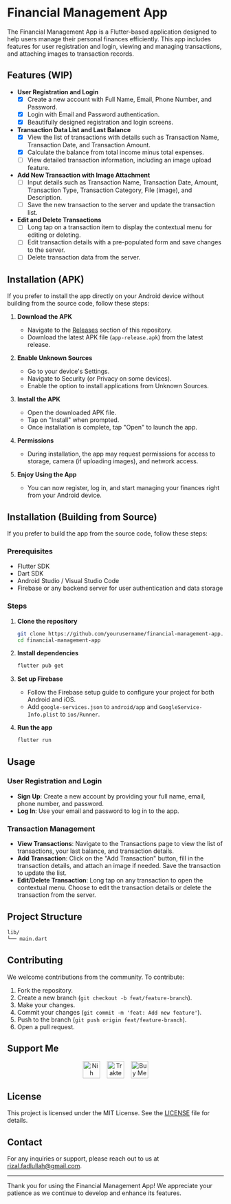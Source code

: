 # Financial Management App

The Financial Management App is a Flutter-based application designed to help users manage their personal finances efficiently. This app includes features for user registration and login, viewing and managing transactions, and attaching images to transaction records.

## Features (WIP)

- **User Registration and Login**
  - [x] Create a new account with Full Name, Email, Phone Number, and Password.
  - [x] Login with Email and Password authentication.
  - [x] Beautifully designed registration and login screens.

- **Transaction Data List and Last Balance**
  - [x] View the list of transactions with details such as Transaction Name, Transaction Date, and Transaction Amount.
  - [x] Calculate the balance from total income minus total expenses.
  - [ ] View detailed transaction information, including an image upload feature.

- **Add New Transaction with Image Attachment**
  - [ ] Input details such as Transaction Name, Transaction Date, Amount, Transaction Type, Transaction Category, File (image), and Description.
  - [ ] Save the new transaction to the server and update the transaction list.

- **Edit and Delete Transactions**
  - [ ] Long tap on a transaction item to display the contextual menu for editing or deleting.
  - [ ] Edit transaction details with a pre-populated form and save changes to the server.
  - [ ] Delete transaction data from the server.

## Installation (APK)

If you prefer to install the app directly on your Android device without building from the source code, follow these steps:

1. **Download the APK**

   - Navigate to the [Releases](https://github.com/yourusername/financial-management-app/releases) section of this repository.
   - Download the latest APK file (`app-release.apk`) from the latest release.

2. **Enable Unknown Sources**

   - Go to your device's Settings.
   - Navigate to Security (or Privacy on some devices).
   - Enable the option to install applications from Unknown Sources.

3. **Install the APK**

   - Open the downloaded APK file.
   - Tap on "Install" when prompted.
   - Once installation is complete, tap "Open" to launch the app.

4. **Permissions**

   - During installation, the app may request permissions for access to storage, camera (if uploading images), and network access.

5. **Enjoy Using the App**

   - You can now register, log in, and start managing your finances right from your Android device.

## Installation (Building from Source)

If you prefer to build the app from the source code, follow these steps:

### Prerequisites

- Flutter SDK
- Dart SDK
- Android Studio / Visual Studio Code
- Firebase or any backend server for user authentication and data storage

### Steps

1. **Clone the repository**

   ```bash
   git clone https://github.com/yourusername/financial-management-app.git
   cd financial-management-app
   ```

2. **Install dependencies**

   ```bash
   flutter pub get
   ```

3. **Set up Firebase**

   - Follow the Firebase setup guide to configure your project for both Android and iOS.
   - Add `google-services.json` to `android/app` and `GoogleService-Info.plist` to `ios/Runner`.

4. **Run the app**

   ```bash
   flutter run
   ```

## Usage

### User Registration and Login

- **Sign Up**: Create a new account by providing your full name, email, phone number, and password.
- **Log In**: Use your email and password to log in to the app.

### Transaction Management

- **View Transactions**: Navigate to the Transactions page to view the list of transactions, your last balance, and transaction details.
- **Add Transaction**: Click on the "Add Transaction" button, fill in the transaction details, and attach an image if needed. Save the transaction to update the list.
- **Edit/Delete Transaction**: Long tap on any transaction to open the contextual menu. Choose to edit the transaction details or delete the transaction from the server.

## Project Structure

```bash
lib/
└── main.dart
```

## Contributing

We welcome contributions from the community. To contribute:

1. Fork the repository.
2. Create a new branch (`git checkout -b feat/feature-branch`).
3. Make your changes.
4. Commit your changes (`git commit -m 'feat: Add new feature'`).
5. Push to the branch (`git push origin feat/feature-branch`).
6. Open a pull request.

## Support Me

<div align="center" style="display: flex; justify-content: center; align-items: center;">
    <a href="https://www.nihbuatjajan.com/_qviyxykh" target="_blank"><img src="https://d4xyvrfd64gfm.cloudfront.net/buttons/default-cta.png" alt="Nih buat jajan" height="40px" style="height:40px !important;"></a>
    <span>&nbsp;&nbsp;&nbsp;&nbsp;</span>
    <a href="https://trakteer.id/izzalDev/tip" target="_blank"><img id="wse-buttons-preview" src="https://cdn.trakteer.id/images/embed/trbtn-red-1.png?date=18-11-2023" height="40px" style="border:0px;height:40px;" alt="Trakteer Saya"></a>
    <span>&nbsp;&nbsp;&nbsp;&nbsp;</span>
    <a href='https://ko-fi.com/B0B2ZCON1' target='_blank'><img height='40px' style='border:0px;height:40px;' src='https://storage.ko-fi.com/cdn/kofi1.png?v=3' border='0' alt='Buy Me a Coffee at ko-fi.com'></a>
</div>

## License

This project is licensed under the MIT License. See the [LICENSE](LICENSE) file for details.

## Contact

For any inquiries or support, please reach out to us at <rizal.fadlullah@gmail.com>.

---

Thank you for using the Financial Management App! We appreciate your patience as we continue to develop and enhance its features.
